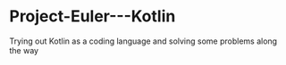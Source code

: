 # Project-Euler---Kotlin

Trying out Kotlin as a coding language and solving some problems along the way
